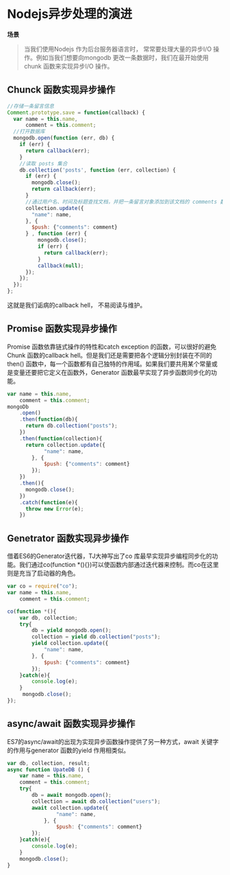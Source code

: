 # Nodejs异步处理的演进

**场景**

> 当我们使用Nodejs 作为后台服务器语言时， 常常要处理大量的异步I/O 操作。例如当我们想要向mongodb 更改一条数据时，我们在最开始使用chunk 函数来实现异步I/O 操作。

## Chunck 函数实现异步操作

```js
//存储一条留言信息
Comment.prototype.save = function(callback) {
  var name = this.name,
      comment = this.comment;
  //打开数据库
  mongodb.open(function (err, db) {
    if (err) {
      return callback(err);
    }
    //读取 posts 集合
    db.collection('posts', function (err, collection) {
      if (err) {
        mongodb.close();
        return callback(err);
      }
      //通过用户名、时间及标题查找文档，并把一条留言对象添加到该文档的 comments 数组里
      collection.update({
        "name": name,
      }, {
        $push: {"comments": comment}
      } , function (err) {
          mongodb.close();
          if (err) {
            return callback(err);
          }
          callback(null);
      });   
    });
  });
};
```

这就是我们诟病的callback hell， 不易阅读与维护。

## Promise 函数实现异步操作

Promise 函数依靠链式操作的特性和catch exception 的函数，可以很好的避免Chunk 函数的callback hell。但是我们还是需要把各个逻辑分别封装在不同的then() 函数中，每一个函数都有自己独特的作用域。如果我们要共用某个常量或是变量还要把它定义在函数外，Generator 函数最早实现了异步函数同步化的功能。

```js
var name = this.name,
    comment = this.comment;
mongoDb
    .open()
    .then(function(db){
      return db.collection("posts");
    })
    .then(function(collection){
      return collection.update({
            "name": name,
        }, {
            $push: {"comments": comment}
        });
    })
    .then(){
      mongodb.close();
    })
    .catch(function(e){
      throw new Error(e);
    })
```

## Genetrator 函数实现异步操作

借着ES6的Generator迭代器，TJ大神写出了co 库最早实现异步编程同步化的功能。我们通过co(function *(){})可以使函数内部通过迭代器来控制。而co在这里则是充当了启动器的角色。

```js
var co = require("co");
var name = this.name,
    comment = this.comment;

co(function *(){
    var db, collection; 
    try{
        db = yield mongodb.open();
        collection = yield db.collection("posts");
        yield collection.update({
            "name": name,
        }, {
            $push: {"comments": comment}
        });
    }catch(e){
        console.log(e);
    }
     mongodb.close();
});
```

## async/await 函数实现异步操作

ES7的async/await的出现为实现异步函数操作提供了另一种方式，await 关键字的作用与generator 函数的yield 作用相类似。

```js
var db, collection, result; 
async function UpateDB () {
    var name = this.name,
    comment = this.comment;
    try{
        db = await mongodb.open();
        collection = await db.collection("users");
        await collection.update({
                "name": name,
            }, {
                $push: {"comments": comment}
        });
    }catch(e){
        console.log(e);
    }
    mongodb.close();
}
```
